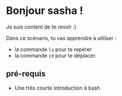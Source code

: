 # Bonjour sasha !

Je suis content de te revoir :)

Dans ce scénario, tu vas apprendre à utiliser :
* la commande `ls` pour te repérer
* la commande `cd` pour te déplacer.

## pré-requis
* Une très courte introduction à bash
